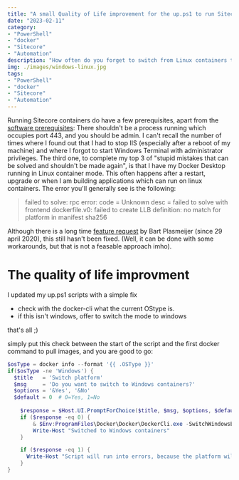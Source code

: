 ```yaml
---
title: "A small Quality of Life improvement for the up.ps1 to run Sitecore in containers"
date: "2023-02-11"
category:
- "PowerShell"
- "docker"
- "Sitecore"
- "Automation"
description: "How often do you forget to switch from Linux containers to windows containers? This small fix will save you tons of time"
img: ./images/windows-linux.jpg
tags:
- "PowerShell"
- "docker"
- "Sitecore"
- "Automation"
---
```

Running Sitecore containers do have a few prerequisites, apart from the [software prerequisites](https://doc.sitecore.com/xmc/en/developers/xm-cloud/walkthrough--setting-up-your-full-stack-xm-cloud-local-development-environment.html): There shouldn't be a process running which occupies port 443, and you should be admin. I can't recall the number of times where I found out that I had to stop IIS (especially after a reboot of my machine) and where I forgot to start Windows Terminal with administrator privileges. The third one, to complete my top 3 of "stupid mistakes that can be solved and shouldn't be made again", is that I have my Docker Desktop running in Linux container mode. This often happens after a restart, upgrade or when I am building applications which can run on linux containers. The error you'll generally see is the following:

> failed to solve: rpc error: code = Unknown desc = failed to solve with frontend dockerfile.v0: failed to create LLB definition: no match for platform in manifest sha256

Although there is a long time [feature request](https://github.com/docker/roadmap/issues/79) by Bart Plasmeijer (since 29 april 2020), this still hasn't been fixed. (Well, it can be done with some workarounds, but that is not a feasable approach imho). 

# The quality of life improvment
I updated my up.ps1 scripts with a simple fix
- check with the docker-cli what the current OStype is. 
- if this isn't windows, offer to switch the mode to windows

that's all ;)

simply put this check between the start of the script and the first docker command to pull images, and you are good to go:

```PowerShell
$osType = docker info --format '{{ .OSType }}'
if($osType -ne 'Windows') {
  $title   = 'Switch platform'
  $msg     = 'Do you want to switch to Windows containers?'
  $options = '&Yes', '&No'
  $default = 0  # 0=Yes, 1=No
  
    $response = $Host.UI.PromptForChoice($title, $msg, $options, $default)
    if ($response -eq 0) {
        & $Env:ProgramFiles\Docker\Docker\DockerCli.exe -SwitchWindowsEngine 
        Write-Host "Switched to Windows containers" 
    }

    if ($response -eq 1) {
      Write-Host "Script will run into errors, because the platform will not be set to Windows containers"
    }
}
```